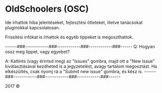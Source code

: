 # OldSchoolers (OSC)

Ide írhattok hiba jelentéseket, fejlesztési ötleteket, illetve tanácsokat pluginokkal kapcsolatosan.

Frissítési infókat is írhattok és egyéb tippeket is megoszthattok.

 ------###------------###------------###------------###------
 Q: Hogyan ossz meg tippet, vagy egyebet?

 A: Kattints (vagy érintsd meg) az "Issues" gombra, majd ott a "New Issue" kiválasztásával kezdheted is a jegyzetelést, avagy tartalom megosztást. Ha elkészültés, csak nyomj rá a "Submit new issue" gombra, és kész is.
 ------###------------###------------###------------###------

2017 ©
